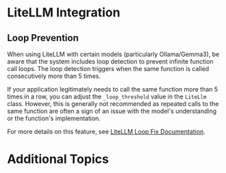 # LiteLLM Integration

## Loop Prevention

When using LiteLLM with certain models (particularly Ollama/Gemma3), be aware that the system includes loop detection to prevent infinite function call loops. The loop detection triggers when the same function is called consecutively more than 5 times.

If your application legitimately needs to call the same function more than 5 times in a row, you can adjust the `_loop_threshold` value in the `LiteLlm` class. However, this is generally not recommended as repeated calls to the same function are often a sign of an issue with the model's understanding or the function's implementation.

For more details on this feature, see [LiteLLM Loop Fix Documentation](./litellm_loop_fix.md).

# Additional Topics 